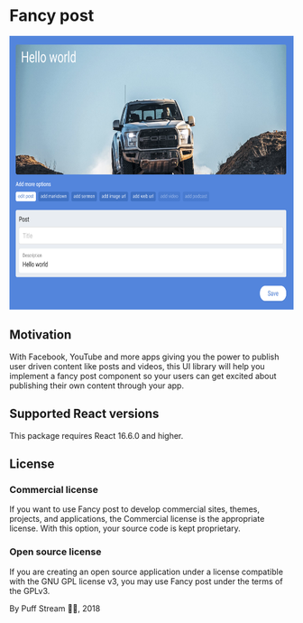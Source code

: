 # Fancy post

<img src="screenshots/fancy-post-example-1.png" width="700" height="485"/>

## Motivation
With Facebook, YouTube and more apps giving you the power to publish user driven content like posts and videos, this UI library will help you implement a fancy post component so your users can get excited about publishing their own content through your app.

## Supported React versions
This package requires React 16.6.0 and higher.

## License
### Commercial license
If you want to use Fancy post to develop commercial sites, themes, projects, and applications, the Commercial license is the appropriate license. With this option, your source code is kept proprietary.

### Open source license
If you are creating an open source application under a license compatible with the GNU GPL license v3, you may use Fancy post under the terms of the GPLv3.

By Puff Stream 🚀🐳, 2018